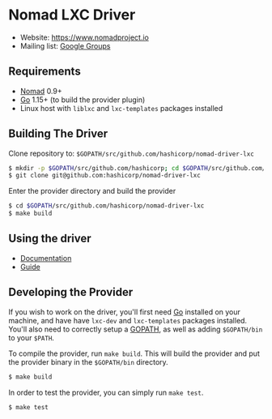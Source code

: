 Nomad LXC Driver
==================

- Website: https://www.nomadproject.io
- Mailing list: [Google Groups](http://groups.google.com/group/nomad-tool)

Requirements
------------

- [Nomad](https://www.nomadproject.io/downloads.html) 0.9+
- [Go](https://golang.org/doc/install) 1.15+ (to build the provider plugin)
- Linux host with `liblxc` and `lxc-templates` packages installed

Building The Driver
---------------------

Clone repository to: `$GOPATH/src/github.com/hashicorp/nomad-driver-lxc`

```sh
$ mkdir -p $GOPATH/src/github.com/hashicorp; cd $GOPATH/src/github.com/hashicorp
$ git clone git@github.com:hashicorp/nomad-driver-lxc
```

Enter the provider directory and build the provider

```sh
$ cd $GOPATH/src/github.com/hashicorp/nomad-driver-lxc
$ make build
```

Using the driver
----------------------

- [Documentation](https://www.nomadproject.io/docs/drivers/external/lxc.html)
- [Guide](https://www.nomadproject.io/guides/external/lxc.html)

Developing the Provider
---------------------------

If you wish to work on the driver, you'll first need [Go](http://www.golang.org) installed on your machine, and have have `lxc-dev` and `lxc-templates` packages installed. You'll also need to correctly setup a [GOPATH](http://golang.org/doc/code.html#GOPATH), as well as adding `$GOPATH/bin` to your `$PATH`.

To compile the provider, run `make build`. This will build the provider and put the provider binary in the `$GOPATH/bin` directory.

```sh
$ make build
```

In order to test the provider, you can simply run `make test`.

```sh
$ make test
```
